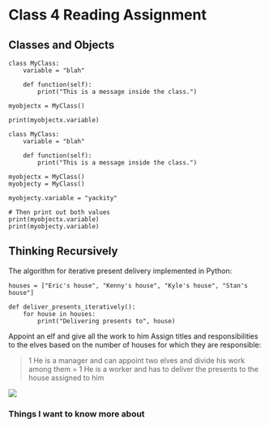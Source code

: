 # Class 4 Reading Assignment

## Classes and Objects

```
class MyClass:
    variable = "blah"

    def function(self):
        print("This is a message inside the class.")

myobjectx = MyClass()

print(myobjectx.variable)
```

```
class MyClass:
    variable = "blah"

    def function(self):
        print("This is a message inside the class.")

myobjectx = MyClass()
myobjecty = MyClass()

myobjecty.variable = "yackity"

# Then print out both values
print(myobjectx.variable)
print(myobjecty.variable)
```

## Thinking Recursively

The algorithm for iterative present delivery implemented in Python:

```
houses = ["Eric's house", "Kenny's house", "Kyle's house", "Stan's house"]

def deliver_presents_iteratively():
    for house in houses:
        print("Delivering presents to", house)

```

Appoint an elf and give all the work to him
Assign titles and responsibilities to the elves based on the number of houses for which they are responsible:
> 1 He is a manager and can appoint two elves and divide his work among them
= 1 He is a worker and has to deliver the presents to the house assigned to him

![](https://files.realpython.com/media/elves_7.8d1af1cd85c8.png)

### Things I want to know more about